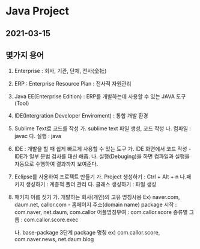 # Java Project
## 2021-03-15

## 몇가지 용어
1. Enterprise : 회사, 기관, 단체, 전사(全社)
2. ERP : Enterprise Resource Plan : 전사적 자원관리
3. Java EE(Enterprise Edition) : ERP를 개발하는데 사용할 수 있는 JAVA 도구(Tool)
4. IDE(Intergration Developer Enviroment) : 통합 개발 환경
5. Sublime Text로 코드를 작성
	가. sublime text 파일 생성, 코드 작성
	나. 컴파일 : javac
	다. 실행 : java
6. IDE : 개발을 할 때 쉽게 빠르게 사용할 수 있는 도구
	가. IDE 화면에서 코드 작성
		- IDE가 일부 문법 검사를 대신 해줌.
	나. 실행(Debuging)을 하면 컴파일과 실행을 자동으로 수행하여 결과까지 보여준다.
7. Eclipse를 사용하여 프로젝트 만들기
	가. Project 생성하기 : Ctrl + Alt + n
	나.패키지 생성하기 : 계층적 폴더 관리
	다. 클래스 생성하기 : 파일 생성


8. 패키지 이름 짓기
	가. 개발하는 회사(개인)의 고유 명칭사용 
	Ex) naver.com, daum.net, callor.com
		- 홈페이지 주소(domain name)
		package 시작 : com.naver, net.daum, com.callor
		어플명칭부여 : com.callor.score
		종류별 그룹 : com.callor.score.exec

	나. base-package
		3단계 package 명칭
		ex) com.callor.score, com.naver.news, net.daum.blog

